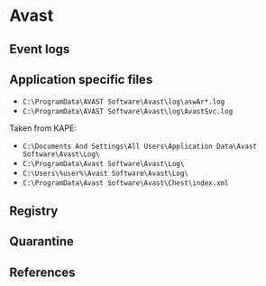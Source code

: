 # Avast

## Event logs

## Application specific files

* `C:\ProgramData\AVAST Software\Avast\log\aswAr*.log`
* `C:\ProgramData\AVAST Software\Avast\log\AvastSvc.log`

Taken from KAPE: 

* `C:\Documents And Settings\All Users\Application Data\Avast Software\Avast\Log\`
* `C:\ProgramData\Avast Software\Avast\Log\`
* `C:\Users\%user%\Avast Software\Avast\Log\`
* `C:\ProgramData\Avast Software\Avast\Chest\index.xml`

## Registry

## Quarantine

## References
[^1]: [Base Antivirus Logs](https://businesshelp.avast.com/Content/Products/General_Help/LogLocations/BaseAntivirusLogs.htm)